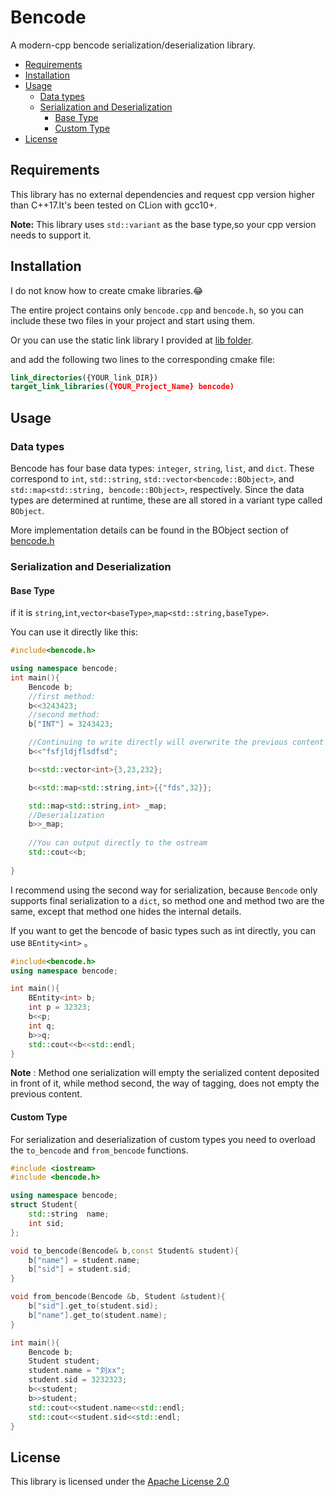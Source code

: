 # Bencode

A modern-cpp  bencode serialization/deserialization library.

* [Requirements](#requirements)
* [Installation](#installation)
* [Usage](#usage)
    * [Data types](#data-types)
    * [Serialization and Deserialization](#serialization-and-deserialization)
        * [Base Type](#base-type)
        * [Custom Type](#custom-type)
* [License](#license)
## Requirements

This library has no external dependencies and request cpp version higher than C++17.It's been tested on CLion with gcc10+.

**Note:** This library uses `std::variant` as the base type,so your cpp version needs to support it.

## Installation

I do not know how to create cmake libraries.😂

The entire project contains only `bencode.cpp` and `bencode.h`, so you can include these two files in your project and start using them.

Or you can use the static link library I provided at [lib folder](./lib).

and add the following two lines to the corresponding cmake file:

```cmake
link_directories({YOUR_link_DIR})
target_link_libraries({YOUR_Project_Name} bencode)
```

## Usage

### Data types

Bencode has four base data types: `integer`, `string`, `list`, and `dict`. These correspond to `int`, `std::string`, `std::vector<bencode::BObject>`, and `std::map<std::string, bencode::BObject>`, respectively. Since the data types are determined at runtime, these are all stored in a variant type called `BObject`.

More implementation details can be found in the BObject section of [bencode.h](./bencode.h)

### Serialization and Deserialization

#### Base Type

if it is `string`,`int`,`vector<baseType>`,`map<std::string,baseType>`.

You can use it directly like this:

```cpp
#include<bencode.h>

using namespace bencode;
int main(){
	Bencode b;
    //first method:
    b<<3243423;
    //second method:
    b["INT"] = 3243423;

    //Continuing to write directly will overwrite the previous content
    b<<"fsfjldjflsdfsd";

    b<<std::vector<int>{3,23,232};

    b<<std::map<std::string,int>{{"fds",32}};

    std::map<std::string,int> _map;
    //Deserialization
    b>>_map;
    
    //You can output directly to the ostream
    std::cout<<b;
    
}
```

I recommend using the second way for serialization, because `Bencode` only supports final serialization to a `dict`, so method one and method two are the same, except that method one hides the internal details.

If you want to get the bencode of basic types such as int directly, you can use `BEntity<int>` 。

```cpp
#include<bencode.h>
using namespace bencode;

int main(){
    BEntity<int> b;
    int p = 32323;
    b<<p;
    int q;
    b>>q;
    std::cout<<b<<std::endl;
}
```

**Note** : Method one serialization will empty the serialized content deposited in front of it, while method second, the way of tagging, does not empty the previous content.

#### Custom Type

For serialization and deserialization of custom types you need to overload the `to_bencode` and `from_bencode` functions.

```cpp
#include <iostream>
#include <bencode.h>

using namespace bencode;
struct Student{
    std::string  name;
    int sid;
};

void to_bencode(Bencode& b,const Student& student){
    b["name"] = student.name;
    b["sid"] = student.sid;
}

void from_bencode(Bencode &b, Student &student){
    b["sid"].get_to(student.sid);
    b["name"].get_to(student.name);
}

int main(){
    Bencode b;
    Student student;
    student.name = "刘xx";
    student.sid = 3232323;
    b<<student;
    b>>student;
    std::cout<<student.name<<std::endl;
    std::cout<<student.sid<<std::endl;
}
```

## License

This library is licensed under the [Apache License 2.0](./LICENSE)